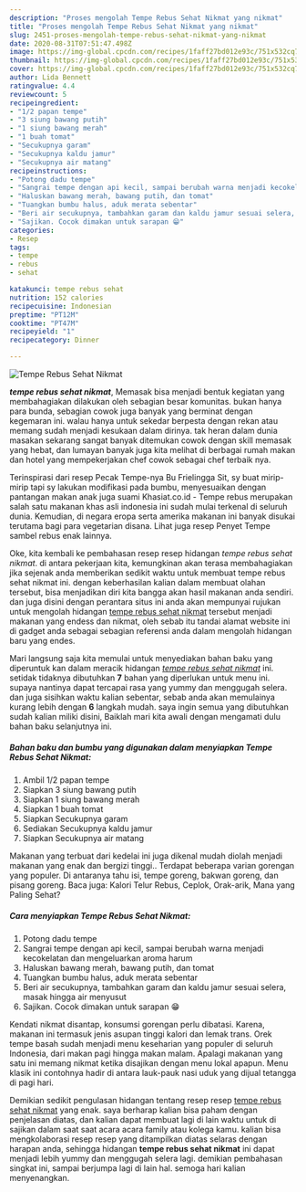 ```yaml
---
description: "Proses mengolah Tempe Rebus Sehat Nikmat yang nikmat"
title: "Proses mengolah Tempe Rebus Sehat Nikmat yang nikmat"
slug: 2451-proses-mengolah-tempe-rebus-sehat-nikmat-yang-nikmat
date: 2020-08-31T07:51:47.498Z
image: https://img-global.cpcdn.com/recipes/1faff27bd012e93c/751x532cq70/tempe-rebus-sehat-nikmat-foto-resep-utama.jpg
thumbnail: https://img-global.cpcdn.com/recipes/1faff27bd012e93c/751x532cq70/tempe-rebus-sehat-nikmat-foto-resep-utama.jpg
cover: https://img-global.cpcdn.com/recipes/1faff27bd012e93c/751x532cq70/tempe-rebus-sehat-nikmat-foto-resep-utama.jpg
author: Lida Bennett
ratingvalue: 4.4
reviewcount: 5
recipeingredient:
- "1/2 papan tempe"
- "3 siung bawang putih"
- "1 siung bawang merah"
- "1 buah tomat"
- "Secukupnya garam"
- "Secukupnya kaldu jamur"
- "Secukupnya air matang"
recipeinstructions:
- "Potong dadu tempe"
- "Sangrai tempe dengan api kecil, sampai berubah warna menjadi kecokelatan dan mengeluarkan aroma harum"
- "Haluskan bawang merah, bawang putih, dan tomat"
- "Tuangkan bumbu halus, aduk merata sebentar"
- "Beri air secukupnya, tambahkan garam dan kaldu jamur sesuai selera, masak hingga air menyusut"
- "Sajikan. Cocok dimakan untuk sarapan 😁"
categories:
- Resep
tags:
- tempe
- rebus
- sehat

katakunci: tempe rebus sehat 
nutrition: 152 calories
recipecuisine: Indonesian
preptime: "PT12M"
cooktime: "PT47M"
recipeyield: "1"
recipecategory: Dinner

---
```



![Tempe Rebus Sehat Nikmat](https://img-global.cpcdn.com/recipes/1faff27bd012e93c/751x532cq70/tempe-rebus-sehat-nikmat-foto-resep-utama.jpg)

<b><i>tempe rebus sehat nikmat</i></b>, Memasak bisa menjadi bentuk kegiatan yang membahagiakan dilakukan oleh sebagian besar komunitas. bukan hanya para bunda, sebagian cowok juga banyak yang berminat dengan kegemaran ini. walau hanya untuk sekedar berpesta dengan rekan atau memang sudah menjadi kesukaan dalam dirinya. tak heran dalam dunia masakan sekarang sangat banyak ditemukan cowok dengan skill memasak yang hebat, dan lumayan banyak juga kita melihat di berbagai rumah makan dan hotel yang mempekerjakan chef cowok sebagai chef terbaik nya.

Terinspirasi dari resep Pecak Tempe-nya Bu Frielingga Sit, sy buat mirip-mirip tapi sy lakukan modifikasi pada bumbu, menyesuaikan dengan pantangan makan anak juga suami Khasiat.co.id - Tempe rebus merupakan salah satu makanan khas asli indonesia ini sudah mulai terkenal di seluruh dunia. Kemudian, di negara eropa serta amerika makanan ini banyak disukai terutama bagi para vegetarian disana. Lihat juga resep Penyet Tempe sambel rebus enak lainnya.

Oke, kita kembali ke pembahasan resep resep hidangan <i>tempe rebus sehat nikmat</i>. di antara pekerjaan kita, kemungkinan akan terasa membahagiakan jika sejenak anda memberikan sedikit waktu untuk membuat tempe rebus sehat nikmat ini. dengan keberhasilan kalian dalam membuat olahan tersebut, bisa menjadikan diri kita bangga akan hasil makanan anda sendiri. dan juga disini dengan perantara situs ini anda akan mempunyai rujukan untuk mengolah hidangan <u>tempe rebus sehat nikmat</u> tersebut menjadi makanan yang endess dan nikmat, oleh sebab itu tandai alamat website ini di gadget anda sebagai sebagian referensi anda dalam mengolah hidangan baru yang endes.


Mari langsung saja kita memulai untuk menyediakan bahan baku yang diperuntuk kan dalam meracik hidangan <u><i>tempe rebus sehat nikmat</i></u> ini. setidak tidaknya dibutuhkan <b>7</b> bahan yang diperlukan untuk menu ini. supaya nantinya dapat tercapai rasa yang yummy dan menggugah selera. dan juga sisihkan waktu kalian sebentar, sebab anda akan memulainya kurang lebih dengan <b>6</b> langkah mudah. saya ingin semua yang dibutuhkan sudah kalian miliki disini, Baiklah mari kita awali dengan mengamati dulu bahan baku selanjutnya ini.

<!--inarticleads1-->

##### Bahan baku dan bumbu yang digunakan dalam menyiapkan Tempe Rebus Sehat Nikmat:

1. Ambil 1/2 papan tempe
1. Siapkan 3 siung bawang putih
1. Siapkan 1 siung bawang merah
1. Siapkan 1 buah tomat
1. Siapkan Secukupnya garam
1. Sediakan Secukupnya kaldu jamur
1. Siapkan Secukupnya air matang


Makanan yang terbuat dari kedelai ini juga dikenal mudah diolah menjadi makanan yang enak dan bergizi tinggi.. Terdapat beberapa varian gorengan yang populer. Di antaranya tahu isi, tempe goreng, bakwan goreng, dan pisang goreng. Baca juga: Kalori Telur Rebus, Ceplok, Orak-arik, Mana yang Paling Sehat? 

<!--inarticleads2-->

##### Cara menyiapkan Tempe Rebus Sehat Nikmat:

1. Potong dadu tempe
1. Sangrai tempe dengan api kecil, sampai berubah warna menjadi kecokelatan dan mengeluarkan aroma harum
1. Haluskan bawang merah, bawang putih, dan tomat
1. Tuangkan bumbu halus, aduk merata sebentar
1. Beri air secukupnya, tambahkan garam dan kaldu jamur sesuai selera, masak hingga air menyusut
1. Sajikan. Cocok dimakan untuk sarapan 😁


Kendati nikmat disantap, konsumsi gorengan perlu dibatasi. Karena, makanan ini termasuk jenis asupan tinggi kalori dan lemak trans. Orek tempe basah sudah menjadi menu keseharian yang populer di seluruh Indonesia, dari makan pagi hingga makan malam. Apalagi makanan yang satu ini memang nikmat ketika disajikan dengan menu lokal apapun. Menu klasik ini contohnya hadir di antara lauk-pauk nasi uduk yang dijual tetangga di pagi hari. 

Demikian sedikit pengulasan hidangan tentang resep resep <u>tempe rebus sehat nikmat</u> yang enak. saya berharap kalian bisa paham dengan penjelasan diatas, dan kalian dapat membuat lagi di lain waktu untuk di sajikan dalam saat saat acara acara family atau kolega kamu. kalian bisa mengkolaborasi resep resep yang ditampilkan diatas selaras dengan harapan anda, sehingga hidangan <b>tempe rebus sehat nikmat</b> ini dapat menjadi lebih yummy dan menggugah selera lagi. demikian pembahasan singkat ini, sampai berjumpa lagi di lain hal. semoga hari kalian menyenangkan.
